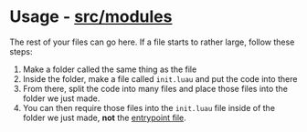 # Usage - [src/modules](../../src/modules/)

The rest of your files can go here. If a file starts to rather large, follow these steps:
1. Make a folder called the same thing as the file
2. Inside the folder, make a file called `init.luau` and put the code into there
3. From there, split the code into many files and place those files into the folder we just made.
4. You can then require those files into the `init.luau` file inside of the folder we just made, **not** the [entrypoint file](../../src/init.luau).
